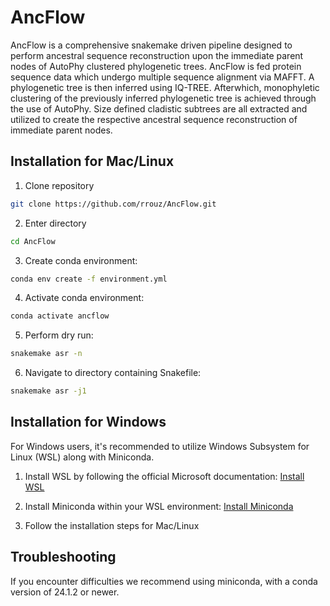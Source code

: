 # AncFlow
AncFlow is a comprehensive snakemake driven pipeline designed to perform ancestral sequence reconstruction upon the immediate parent nodes of AutoPhy clustered phylogenetic trees. AncFlow is fed protein sequence data which undergo multiple sequence alignment via MAFFT. A phylogenetic tree is then inferred using IQ-TREE. Afterwhich, monophyletic clustering of the previously inferred phylogenetic tree is achieved through the use of AutoPhy. Size defined cladistic subtrees are all extracted and utilized to create the respective ancestral sequence reconstruction of immediate parent nodes.

## Installation for Mac/Linux
1. Clone repository
```bash
git clone https://github.com/rrouz/AncFlow.git
```

2. Enter directory
```bash
cd AncFlow
```

3. Create conda environment:
```bash
conda env create -f environment.yml
```

4. Activate conda environment:
```bash
conda activate ancflow
```

5. Perform dry run:
```bash
snakemake asr -n
```

6. Navigate to directory containing Snakefile:
```bash
snakemake asr -j1
```

## Installation for Windows
For Windows users, it's recommended to utilize Windows Subsystem for Linux (WSL) along with Miniconda. 


1. Install WSL by following the official Microsoft documentation: [Install WSL](https://docs.microsoft.com/en-us/windows/wsl/install)

2. Install Miniconda within your WSL environment: [Install Miniconda](https://conda.io/projects/conda/en/latest/user-guide/install/windows.html)

3. Follow the installation steps for Mac/Linux


## Troubleshooting
If you encounter difficulties we recommend using miniconda, with a conda version of 24.1.2 or newer.

